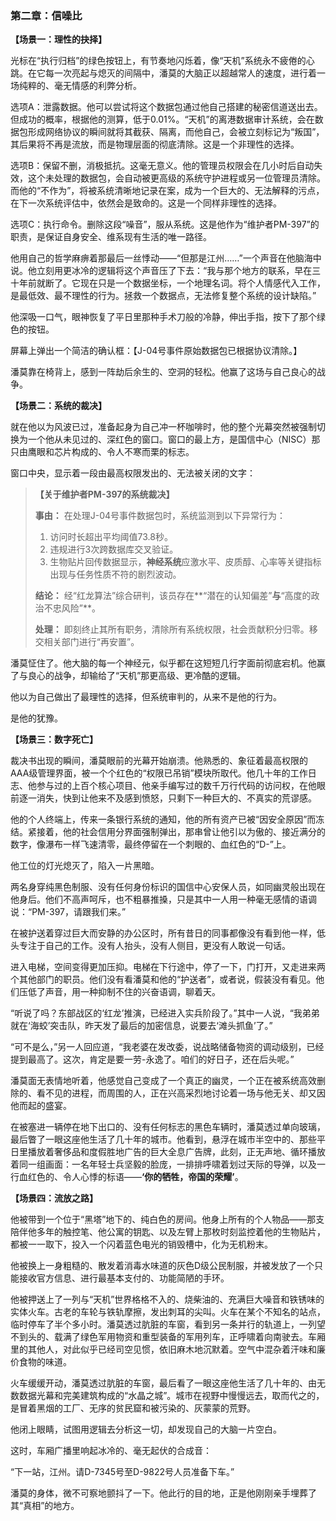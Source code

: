 ### **第二章：信噪比**

**【场景一：理性的抉择】**

光标在“执行归档”的绿色按钮上，有节奏地闪烁着，像“天机”系统永不疲倦的心跳。在它每一次亮起与熄灭的间隔中，潘莫的大脑正以超越常人的速度，进行着一场纯粹的、毫无情感的利弊分析。

选项A：泄露数据。他可以尝试将这个数据包通过他自己搭建的秘密信道送出去。但成功的概率，根据他的测算，低于0.01%。“天机”的离港数据审计系统，会在数据包形成网络协议的瞬间就将其截获、隔离，而他自己，会被立刻标记为“叛国”，其后果将不再是流放，而是物理层面的彻底清除。这是一个非理性的选择。

选项B：保留不删，消极抵抗。这毫无意义。他的管理员权限会在几小时后自动失效，这个未处理的数据包，会自动被更高级的系统守护进程或另一位管理员清除。而他的“不作为”，将被系统清晰地记录在案，成为一个巨大的、无法解释的污点，在下一次系统评估中，依然会是致命的。这是一个同样非理性的选择。

选项C：执行命令。删除这段“噪音”，服从系统。这是他作为“维护者PM-397”的职责，是保证自身安全、维系现有生活的唯一路径。

他用自己的哲学麻痹着那最后一丝悸动——“但那是江州……”一个声音在他脑海中说。他立刻用更冰冷的逻辑将这个声音压了下去：“我与那个地方的联系，早在三十年前就断了。它现在只是一个数据坐标，一个地理名词。将个人情感代入工作，是最低效、最不理性的行为。拯救一个数据点，无法修复整个系统的设计缺陷。”

他深吸一口气，眼神恢复了平日里那种手术刀般的冷静，伸出手指，按下了那个绿色的按钮。

屏幕上弹出一个简洁的确认框：【J-04号事件原始数据包已根据协议清除。】

潘莫靠在椅背上，感到一阵劫后余生的、空洞的轻松。他赢了这场与自己良心的战争。

**【场景二：系统的裁决】**

就在他以为风波已过，准备起身为自己冲一杯咖啡时，他的整个光幕突然被强制切换为一个他从未见过的、深红色的窗口。窗口的最上方，是国信中心（NISC）那只由鹰眼和芯片构成的、令人不寒而栗的标志。

窗口中央，显示着一段由最高权限发出的、无法被关闭的文字：

> **【关于维护者PM-397的系统裁决】**
>
> **事由：** 在处理J-04号事件数据包时，系统监测到以下异常行为：
> 1.  访问时长超出平均阈值73.8秒。
> 2.  违规进行3次跨数据库交叉验证。
> 3.  生物贴片回传数据显示，**神经系统**应激水平、皮质醇、心率等关键指标出现与任务性质不符的剧烈波动。
>
> **结论：** 经“红龙算法”综合研判，该员存在**“潜在的认知偏差”**与**“高度的政治不忠风险”**。
>
> **处理：** 即刻终止其所有职务，清除所有系统权限，社会贡献积分归零。移交相关部门进行“再安置”。

潘莫怔住了。他大脑的每一个神经元，似乎都在这短短几行字面前彻底宕机。他赢了与良心的战争，却输给了“天机”那更高级、更冷酷的逻辑。

他以为自己做出了最理性的选择，但系统审判的，从来不是他的行为。

是他的犹豫。

**【场景三：数字死亡】**

裁决书出现的瞬间，潘莫眼前的光幕开始崩溃。他熟悉的、象征着最高权限的AAA级管理界面，被一个个红色的“权限已吊销”模块所取代。他几十年的工作日志、他参与过的上百个核心项目、他亲手编写过的数千万行代码的访问权，在他眼前逐一消失，快到让他来不及感到愤怒，只剩下一种巨大的、不真实的荒谬感。

他的个人终端上，传来一条银行系统的通知，他的所有资产已被“因安全原因”而冻结。紧接着，他的社会信用分界面强制弹出，那串曾让他引以为傲的、接近满分的数字，像瀑布一样飞速清零，最终停留在一个刺眼的、血红色的“D-”上。

他工位的灯光熄灭了，陷入一片黑暗。

两名身穿纯黑色制服、没有任何身份标识的国信中心安保人员，如同幽灵般出现在他身后。他们不高声呵斥，也不粗暴推搡，只是其中一人用一种毫无感情的语调说：“PM-397，请跟我们来。”

在被护送着穿过巨大而安静的办公区时，所有昔日的同事都像没有看到他一样，低头专注于自己的工作。没有人抬头，没有人侧目，更没有人敢说一句话。

进入电梯，空间变得更加压抑。电梯在下行途中，停了一下，门打开，又走进来两个其他部门的职员。他们没有看潘莫和他的“护送者”，或者说，假装没有看见。他们压低了声音，用一种抑制不住的兴奋语调，聊着天。

“听说了吗？东部战区的‘红龙’推演，已经进入实兵阶段了。”其中一人说，“我弟弟就在‘海蛟’突击队，昨天发了最后的加密信息，说要去‘滩头抓鱼’了。”

“可不是么，”另一人回应道，“我老婆在发改委，说战略储备物资的调动级别，已经提到最高了。这次，肯定是要一劳-永逸了。咱们的好日子，还在后头呢。”

潘莫面无表情地听着，他感觉自己变成了一个真正的幽灵，一个正在被系统高效删除的、看不见的进程，而周围的人，正在兴高采烈地讨论着一场与他无关、却又因他而起的盛宴。

在被塞进一辆停在地下出口的、没有任何标志的黑色车辆时，潘莫透过单向玻璃，最后瞥了一眼这座他生活了几十年的城市。他看到，悬浮在城市半空中的、那些平日里播放着奢侈品和度假胜地广告的巨大全息广告牌，此刻，正无声地、循环播放着同一组画面：一名年轻士兵坚毅的脸庞，一排排呼啸着划过天际的导弹，以及一行血红色的、令人心悸的标语——**‘你的牺牲，帝国的荣耀’**。

**【场景四：流放之路】**

他被带到一个位于“黑塔”地下的、纯白色的房间。他身上所有的个人物品——那支陪伴他多年的触控笔、他公寓的钥匙、以及左臂上那枚时刻监控着他的生物贴片，都被一一取下，投入一个闪着蓝色电光的销毁槽中，化为无机粉末。

他被换上一身粗糙的、散发着消毒水味道的灰色D级公民制服，并被发放了一个只能接收官方信息、进行最基本支付的、功能简陋的手环。

他被押送上了一列与“天机”世界格格不入的、烧柴油的、充满巨大噪音和铁锈味的实体火车。古老的车轮与铁轨摩擦，发出刺耳的尖叫。火车在某个不知名的站点，临时停车了半个多小时。潘莫透过肮脏的车窗，看到另一条并行的轨道上，一列望不到头的、载满了绿色军用物资和重型装备的军用列车，正呼啸着向南驶去。车厢里的其他人，对此似乎已经司空见惯，依旧麻木地沉默着。空气中混杂着汗味和廉价食物的味道。

火车缓缓开动，潘莫透过肮脏的车窗，最后看了一眼这座他生活了几十年的、由无数数据光幕和完美建筑构成的“水晶之城”。城市在视野中慢慢远去，取而代之的，是冒着黑烟的工厂、无序的贫民窟和被污染的、灰蒙蒙的荒野。

他闭上眼睛，试图用逻辑去分析这一切，却发现自己的大脑一片空白。

这时，车厢广播里响起冰冷的、毫无起伏的合成音：

“下一站，江州。请D-7345号至D-9822号人员准备下车。”

潘莫的身体，微不可察地颤抖了一下。他此行的目的地，正是他刚刚亲手埋葬了其“真相”的地方。